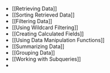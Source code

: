 - [[Retrieving Data]]
- [[Sorting Retrieved Data]]
- [[Filtering Data]]
- [[Using Wildcard Filtering]]
- [[Creating Calculated Fields]]
- [[Using Data Manipulation Functions]]
- [[Summarizing Data]]
- [[Grouping Data]]
- [[Working with Subqueries]]
- 